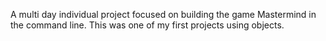 A multi day individual project focused on building the game Mastermind in the command line. This was one of my first projects using objects.
